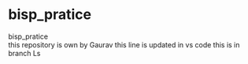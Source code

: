 # bisp_pratice
bisp_pratice 
<br>
this repository is own by Gaurav
this line  is updated in vs code
this is in branch Ls 
